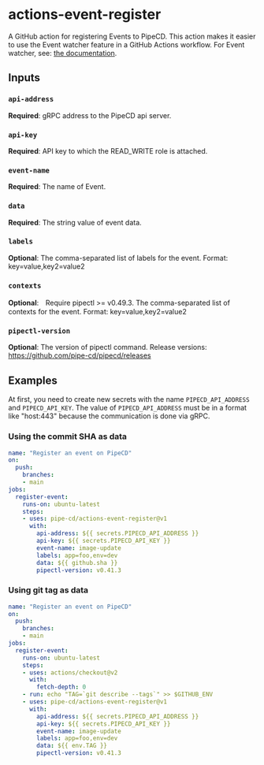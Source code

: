 # actions-event-register
A GitHub action for registering Events to PipeCD. This action makes it easier to use the Event watcher feature in a GitHub Actions workflow.
For Event watcher, see: [the documentation](https://pipecd.dev/docs/user-guide/event-watcher).

## Inputs

### `api-address`

**Required**: gRPC address to the PipeCD api server.

### `api-key`

**Required**: API key to which the READ_WRITE role is attached.

### `event-name`

**Required**: The name of Event.

### `data`

**Required**: The string value of event data.

### `labels`

**Optional**: The comma-separated list of labels for the event. Format: key=value,key2=value2

### `contexts`

**Optional**:　Require pipectl >= v0.49.3. The comma-separated list of contexts for the event. Format: key=value,key2=value2

### `pipectl-version`

**Optional**: The version of pipectl command. Release versions: https://github.com/pipe-cd/pipecd/releases

## Examples
At first, you need to create new secrets with the name `PIPECD_API_ADDRESS` and `PIPECD_API_KEY`.
The value of `PIPECD_API_ADDRESS` must be in a format like "host:443" because the communication is done via gRPC.

### Using the commit SHA as data

```yaml
name: "Register an event on PipeCD"
on:
  push:
    branches:
    - main
jobs:
  register-event:
    runs-on: ubuntu-latest
    steps:
    - uses: pipe-cd/actions-event-register@v1
      with:
        api-address: ${{ secrets.PIPECD_API_ADDRESS }}
        api-key: ${{ secrets.PIPECD_API_KEY }}
        event-name: image-update
        labels: app=foo,env=dev
        data: ${{ github.sha }}
        pipectl-version: v0.41.3
```

### Using git tag as data

```yaml
name: "Register an event on PipeCD"
on:
  push:
    branches:
    - main
jobs:
  register-event:
    runs-on: ubuntu-latest
    steps:
    - uses: actions/checkout@v2
      with:
        fetch-depth: 0
    - run: echo "TAG=`git describe --tags`" >> $GITHUB_ENV
    - uses: pipe-cd/actions-event-register@v1
      with:
        api-address: ${{ secrets.PIPECD_API_ADDRESS }}
        api-key: ${{ secrets.PIPECD_API_KEY }}
        event-name: image-update
        labels: app=foo,env=dev
        data: ${{ env.TAG }}
        pipectl-version: v0.41.3
```
